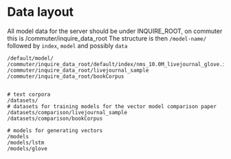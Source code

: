 # Data layout

All model data for the server should be under INQUIRE_ROOT, on commuter this is /commuter/inquire_data_root
The structure is then `/model-name/` followed by `index`, `model` and possibly `data`
```
/default/model/
/commuter/inquire_data_root/default/index/nms_10.0M_livejournal_glove.idx
/commuter/inquire_data_root/livejournal_sample
/commuter/inquire_data_root/bookCorpus


# text corpora
/datasets/
# datasets for training models for the vector model comparison paper
/datasets/comparison/livejournal_sample
/datasets/comparison/bookCorpus

# models for generating vectors
/models
/models/lstm
/models/glove
```